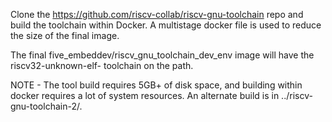 Clone the https://github.com/riscv-collab/riscv-gnu-toolchain repo and
build the toolchain within Docker. A multistage docker file is used to
reduce the size of the final image.

The final five_embeddev/riscv_gnu_toolchain_dev_env image will have
the riscv32-unknown-elf- toolchain on the path.


NOTE - The tool build requires 5GB+ of disk space, and building within
docker requires a lot of system resources. An alternate build is in
../riscv-gnu-toolchain-2/.


